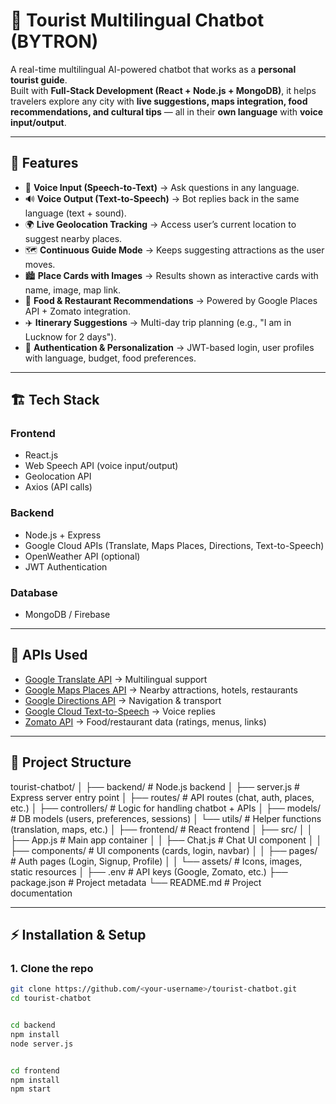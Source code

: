 # 🧳 Tourist Multilingual Chatbot (BYTRON)

A real-time multilingual AI-powered chatbot that works as a **personal tourist guide**.  
Built with **Full-Stack Development (React + Node.js + MongoDB)**, it helps travelers explore any city with **live suggestions, maps integration, food recommendations, and cultural tips** — all in their **own language** with **voice input/output**.

---

## 🚀 Features
- 🎤 **Voice Input (Speech-to-Text)** → Ask questions in any language.  
- 🔊 **Voice Output (Text-to-Speech)** → Bot replies back in the same language (text + sound).  
- 🌍 **Live Geolocation Tracking** → Access user’s current location to suggest nearby places.  
- 🗺️ **Continuous Guide Mode** → Keeps suggesting attractions as the user moves.  
- 🏙️ **Place Cards with Images** → Results shown as interactive cards with name, image, map link.  
- 🍴 **Food & Restaurant Recommendations** → Powered by Google Places API + Zomato integration.  
- ✈️ **Itinerary Suggestions** → Multi-day trip planning (e.g., "I am in Lucknow for 2 days").  
- 🔐 **Authentication & Personalization** → JWT-based login, user profiles with language, budget, food preferences.  

---

## 🏗️ Tech Stack
### Frontend
- React.js  
- Web Speech API (voice input/output)  
- Geolocation API  
- Axios (API calls)  

### Backend
- Node.js + Express  
- Google Cloud APIs (Translate, Maps Places, Directions, Text-to-Speech)  
- OpenWeather API (optional)  
- JWT Authentication  

### Database
- MongoDB / Firebase  

---

## 🔑 APIs Used
- [Google Translate API](https://cloud.google.com/translate) → Multilingual support  
- [Google Maps Places API](https://developers.google.com/maps/documentation/places/web-service/overview) → Nearby attractions, hotels, restaurants  
- [Google Directions API](https://developers.google.com/maps/documentation/directions/start) → Navigation & transport  
- [Google Cloud Text-to-Speech](https://cloud.google.com/text-to-speech) → Voice replies  
- [Zomato API](https://developers.zomato.com/) → Food/restaurant data (ratings, menus, links)  

---

## 📂 Project Structure
tourist-chatbot/
│
├── backend/                # Node.js backend
│   ├── server.js           # Express server entry point
│   ├── routes/             # API routes (chat, auth, places, etc.)
│   ├── controllers/        # Logic for handling chatbot + APIs
│   ├── models/             # DB models (users, preferences, sessions)
│   └── utils/              # Helper functions (translation, maps, etc.)
│
├── frontend/               # React frontend
│   ├── src/
│   │   ├── App.js          # Main app container
│   │   ├── Chat.js         # Chat UI component
│   │   ├── components/     # UI components (cards, login, navbar)
│   │   ├── pages/          # Auth pages (Login, Signup, Profile)
│   │   └── assets/         # Icons, images, static resources
│
├── .env                    # API keys (Google, Zomato, etc.)
├── package.json            # Project metadata
└── README.md               # Project documentation

---

## ⚡ Installation & Setup

### 1. Clone the repo
```bash
git clone https://github.com/<your-username>/tourist-chatbot.git
cd tourist-chatbot


cd backend
npm install
node server.js


cd frontend
npm install
npm start